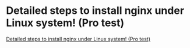 # Detailed steps to install nginx under Linux system! (Pro test)
[Detailed steps to install nginx under Linux system! (Pro test)](https://aiwithcloud.com/2022/09/15/detailed_steps_to_install_nginx_under_linux_system_pro_test/)